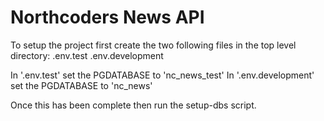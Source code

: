 # Northcoders News API

To setup the project first create the two following files in the top level directory:
.env.test
.env.development

In '.env.test' set the PGDATABASE to 'nc_news_test'
In '.env.development' set the PGDATABASE to 'nc_news'

Once this has been complete then run the setup-dbs script.

